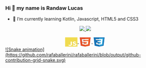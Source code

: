### Hi 👋 my name is Randaw Lucas

- 🌱 I’m currently learning Kotlin, Javascript, HTML5 and CSS3
<div stile="displey: flex" align="Center">
  <a href="https://github.com/RandawLucas">
  <img height="180em"  src="https://github-readme-stats.vercel.app/api?username=RandawLucas&show_icons=true&theme=dark&include_all_commits=true&count_private=true"/>
  <img height="180em"  src="https://github-readme-stats.vercel.app/api/top-langs/?username=RandawLucas&layout=compact&langs_count=7&theme=dark"/>
</div>

<div stile="displey: inline_block" align="Center"></br>
  <img align="center" alt="Randaw-Js" height="30" width="40" src="https://raw.githubusercontent.com/devicons/devicon/master/icons/javascript/javascript-plain.svg">
  <img align="center" alt="Randaw-HTML" height="30" width="40" src="https://raw.githubusercontent.com/devicons/devicon/master/icons/html5/html5-original.svg">
  <img align="center" alt="Randaw-CSS" height="30" width="40" src="https://raw.githubusercontent.com/devicons/devicon/master/icons/css3/css3-original.svg">
</div>

<div>
  ![Snake animation](https://github.com/rafaballerini/rafaballerini/blob/output/github-contribution-grid-snake.svg)
</div>
<!--
**RandawLucas/RandawLucas** is a ✨ _special_ ✨ repository because its `README.md` (this file) appears on your GitHub profile.

Here are some ideas to get you started:

- 🔭 I’m currently working on ...
- 🌱 I’m currently learning ...
- 👯 I’m looking to collaborate on ...
- 🤔 I’m looking for help with ...
- 💬 Ask me about ...
- 📫 How to reach me: ...
- 😄 Pronouns: ...
- ⚡ Fun fact: ...
-->
